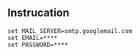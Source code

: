  ## Instrucation
 ```
 set MAIL_SERVER=smtp.googlemail.com
 set EMAIL=****
 set PASSWORD=****
 
 ```
